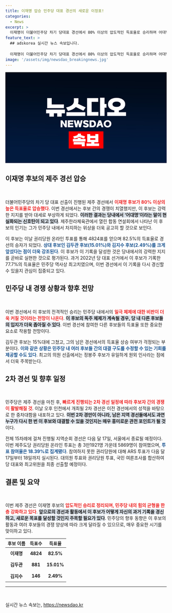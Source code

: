```yaml
---
title: 이재명 압승 민주당 대표 경선의 새로운 이정표!
categories:
  - News
excerpt: >
  이재명이 더불어민주당 차기 당대표 경선에서 80% 이상의 압도적인 득표율로 승리하며 어대명 현실화에 한 걸음 다가섰다. 2022년의 기록을 넘을 수 있을지 귀추가 주목된다!
feature_text: >
  ## adskorea 실시간 뉴스 속보입니다.

  이재명이 더불어민주당 차기 당대표 경선에서 80% 이상의 압도적인 득표율로 승리하며 어대명 현실화에 한 걸음 다가섰다. 2022년의 기록을 넘을 수 있을지 귀추가 주목된다!
image: '/assets/img/newsdao_breakingnews.jpg'
---
```


<p><img src="/assets/img/newsdao_breakingnews.jpg" alt="adskorea 속보" /></p>

<h2 data-ke-size="size26">이재명 후보의 제주 경선 압승</h2>

<p data-ke-size="size16">&nbsp;</p>

<p>더불어민주당의 차기 당 대표 선출이 진행된 제주 경선에서 <b><span style="color: #ee2323;">이재명 후보가 80% 이상의 높은 득표율로 압승했다</span></b>. 이번 경선에서는 후보 간의 경쟁이 치열했지만, 이 후보는 강력한 지지를 받아 대세로 부상하게 되었다. <b><span style="background-color: #21538527;">이러한 결과는 당내에서 ‘어대명’이라는 말이 현실화되는 신호탄이 되고 있다</span></b>. 제주한라체육관에서 열린 합동 연설회에서 나타난 이 후보의 인기는 그가 민주당 내에서 차지하는 위상을 더욱 공고히 할 것으로 보인다.</p>

<p>이 후보는 이날 권리당원 온라인 투표를 통해 4824표를 얻으며 82.5%의 득표율로 경선의 승자가 되었다. <b><span style="color: #1a5490;">상대 후보인 김두관 후보(15.01%)와 김지수 후보(2.49%)를 크게 앞섰다는 점이 더욱 강조된다</span></b>. 이 후보가 이 기록을 달성한 것은 당내에서의 강력한 지지를 곧바로 실현한 것으로 평가된다. 과거 2022년 당 대표 선거에서 이 후보가 기록한 77.7%의 득표율은 민주당 역사상 최고치였으며, 이번 경선에서 이 기록을 다시 경신할 수 있을지 관심이 집중되고 있다.</p>

<h2 data-ke-size="size26">민주당 내 경쟁 상황과 향후 전망</h2>

<p data-ke-size="size16">&nbsp;</p>

<p>이번 경선에서 이 후보의 전격적인 승리는 민주당 내에서의 <b><span style="color: #ee2323;">일극 체제에 대한 비판이 더욱 커질 것이라는 전망이 나온다</span></b>. <b><span style="background-color: #21538527;">이 후보의 독주 체제가 계속될 경우, 당 내 다른 후보들의 입지가 더욱 좁아질 수 있다</span></b>. 이번 경선에 참여한 다른 후보들의 득표율 또한 중요한 요소로 작용할 전망이다.</p>

<p>김두관 후보는 15%대에 그쳤고, 그의 남은 경선에서의 득표율 상승 여부가 걱정되는 부분이다. <b><span style="color: #1a5490;">이와 같은 상황은 민주당 내 여러 후보들 간의 대결 구도를 수정할 수 있는 기회를 제공할 수도 있다</span></b>. 최고의 의원 선출에서는 정봉주 후보가 유일하게 원외 인사라는 점에서 더욱 주목받는다. </p>

<h2 data-ke-size="size26">2차 경선 및 향후 일정</h2>

<p data-ke-size="size16">&nbsp;</p>

<p>민주당은 제주 경선을 마친 후, <b><span style="color: #ee2323;">빠르게 진행되는 2차 경선 일정에 따라 후보자 간의 경쟁이 활발해질 것</span></b>. 이날 오후 인천에서 개최될 2차 경선은 이전 경선에서의 성적을 바탕으로 한 중차대함을 내포하고 있다. <b><span style="background-color: #21538527;">이번 2차 경만이 아니라, 남은 지역 경선들에서도 과연 누구가 다시 한 번 이 후보와 대결할 수 있을 것인지는 매우 흥미로운 관전 포인트가 될 것</span></b>이다.</p>

<p>전체 15차례에 걸쳐 진행될 지역순회 경선은  다음 달 17일, 서울에서 종료될 예정이다. 이번 제주도당 권리당원 온라인 투표는 총 3만1921명 가운데 5869명이 참여했으며, <b><span style="color: #1a5490;">투표 참여율은 18.39%로 집계됐다</span></b>. 참여하지 못한 권리당원에 대해 ARS 투표가 다음 달 17일부터 18일까지 실시된다. 대의원 투표와 권리당원 투표, 국민 여론조사를 합산하여 당 대표와 최고위원을 최종 선출할 예정이다.</p>

<h2 data-ke-size="size26">결론 및 요약</h2>

<p data-ke-size="size16">&nbsp;</p>

<p>이번 제주 경선은 이재명 후보의 <b><span style="color: #ee2323;">압도적인 승리로 정리되며, 민주당 내의 힘의 균형을 한층 강화하고 있다</span></b>. <b><span style="background-color: #21538527;">앞으로의 경선과 활동에서 이 후보가 어떻게 자신의 과거 기록을 경신하고, 새로운 목표를 달성할 것인지 주목할 필요가 있다</span></b>. 민주당의 향후 동향은 이 후보의 활동과 여러 후보들의 경쟁 양상에 따라 크게 달라질 수 있으므로, 매우 중요한 시기를 맞이하고 있다. </p>

<table>
  <thead>
    <tr>
      <th>후보 이름</th>
      <th>득표수</th>
      <th>득표율</th>
    </tr>
  </thead>
  <tbody>
    <tr>
      <td style="text-align: center; height: 30px;"><b>이재명</b></td>
      <td style="text-align: center; height: 30px;"><b>4824</b></td>
      <td style="text-align: center; height: 30px;"><b>82.5%</b></td>
    </tr>
    <tr>
      <td style="text-align: center; height: 30px;"><b>김두관</b></td>
      <td style="text-align: center; height: 30px;"><b>881</b></td>
      <td style="text-align: center; height: 30px;"><b>15.01%</b></td>
    </tr>
    <tr>
      <td style="text-align: center; height: 30px;"><b>김지수</b></td>
      <td style="text-align: center; height: 30px;"><b>146</b></td>
      <td style="text-align: center; height: 30px;"><b>2.49%</b></td>
    </tr>
  </tbody>
</table>

<hr>

<p data-ke-size="size16">&nbsp;</p>
실시간 뉴스 속보는, <a href="https://newsdao.kr" rel="dofollow">https://newsdao.kr</a>


